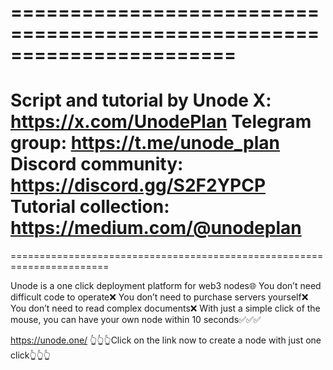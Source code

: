 =======================================================================
=======================================================================
Script and tutorial by Unode
X: https://x.com/UnodePlan
Telegram group: https://t.me/unode_plan
Discord community: https://discord.gg/S2F2YPCP
Tutorial collection: https://medium.com/@unodeplan
=======================================================================
=======================================================================

Unode is a one click deployment platform for web3 nodes🌐
You don’t need difficult code to operate❌
You don’t need to purchase servers yourself❌
You don’t need to read complex documents❌
With just a simple click of the mouse, you can have your own node within 10 seconds✅✅✅


https://unode.one/
👆👆👆Click on the link now to create a node with just one click👆👆👆



